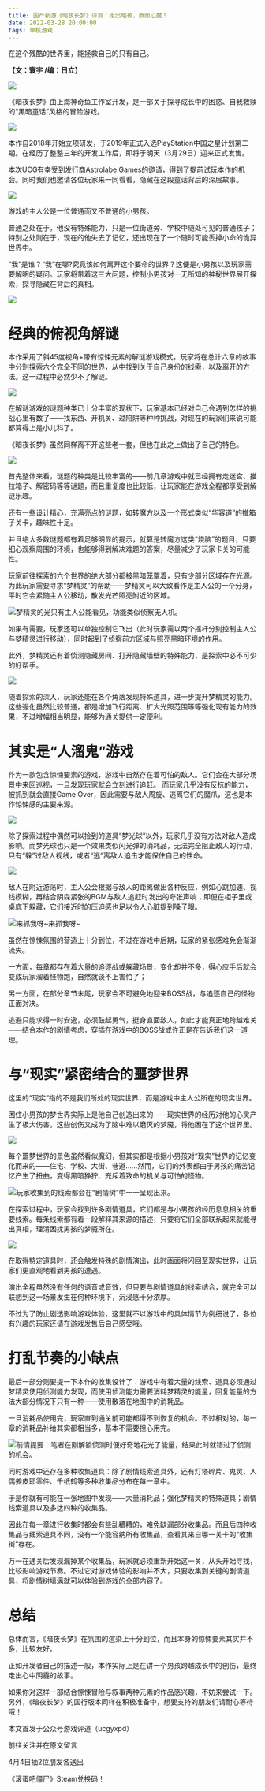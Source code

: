 ```yaml
---
title: 国产新游《暗夜长梦》评测：走出暗夜，直面心魔！
date: 2022-03-28 20:00:00
tags: 单机游戏
---
```

<meta name="referrer" content="no-referrer" />
<!-- more -->
在这个残酷的世界里，能拯救自己的只有自己。

 **【文：寰宇 /编：日立】**

![](//i0.hdslb.com/bfs/article/a9cacf07be139a5f5d2b09f69dce1901f11fe3dd.jpg)

《暗夜长梦》由上海神奇鱼工作室开发，是一部关于探寻成长中的困惑、自我救赎的“黑暗童话”风格的冒险游戏。

![](//i0.hdslb.com/bfs/article/f9a0d2267f9ac7631d1da2941bca9bbfda291465.png)

本作自2018年开始立项研发，于2019年正式入选PlayStation中国之星计划第二期。在经历了整整三年的开发工作后，即将于明天（3月29日）迎来正式发售。

本次UCG有幸受到发行商Astrolabe Games的邀请，得到了提前试玩本作的机会。同时我们也邀请各位玩家来一同看看，隐藏在这段童话背后的深层故事。

![](//i0.hdslb.com/bfs/article/48d7abace92c4a84fc054a2370f84982b895bdc3.gif)

游戏的主人公是一位普通而又不普通的小男孩。

普通之处在于，他没有特殊能力，只是一位街道旁、学校中随处可见的普通孩子；特别之处则在于，现在的他失去了记忆，还出现在了一个随时可能丢掉小命的诡异世界中。

“我”是谁？“我”在哪?究竟该如何离开这个要命的世界？这便是小男孩以及玩家需要解明的疑问。玩家将带着这三大问题，控制小男孩对一无所知的神秘世界展开探索，探寻隐藏在背后的真相。

![](//i0.hdslb.com/bfs/article/aa8a30bac1cb37c26996b3666fc04dc65157697a.jpg)

# 经典的俯视角解谜

本作采用了斜45度视角+带有惊悚元素的解谜游戏模式，玩家将在总计六章的故事中分别探索六个完全不同的世界，从中找到关于自己身份的线索，以及离开的方法。这一过程中必然少不了解谜。

![](//i0.hdslb.com/bfs/article/95701cf36fa60a9493545e4b311d98834b4157c0.gif)

在解谜游戏的谜题种类已十分丰富的现状下，玩家基本已经对自己会遇到怎样的挑战心里有数了——找东西、开机关、过陷阱等种种挑战，对现在的玩家们来说可能都算得上是小儿科了。

《暗夜长梦》虽然同样离不开这些老一套，但也在此之上做出了自己的特色。

![](//i0.hdslb.com/bfs/article/93bb5b946f7e41e15346132a76e82299e510d429.gif)

首先整体来看，谜题的种类是比较丰富的——前几章游戏中就已经拥有走迷宫、推拉箱子、解密码等等谜题，而且重复度也比较低，让玩家能在游戏全程都享受到解谜乐趣。

还有一些设计精心，充满亮点的谜题，如转魔方以及一个形式类似“华容道”的推箱子关卡，趣味性十足。

并且绝大多数谜题都有着足够明显的提示，就算是转魔方这类“烧脑”的题目，只要细心观察周围的环境，也能够得到解决难题的答案，尽量减少了玩家卡关的可能性。

玩家前往探索的六个世界的绝大部分都被黑暗笼罩着，只有少部分区域存在光源。为此玩家需要寻求“梦精灵”的帮助——梦精灵可以大致看作是主人公的一个分身，平时它会紧随主人公移动，散发光芒照亮附近的区域。

![](//i0.hdslb.com/bfs/article/7ca33183cf3654dde59b348e8973bf93cd98b766.gif)梦精灵的光只有主人公能看见，功能类似侦察无人机。

如果有需要，玩家还可以单独控制它飞出（此时玩家需以两个摇杆分别控制主人公与梦精灵进行移动），同时起到了侦察前方区域与照亮黑暗环境的作用。

此外，梦精灵还有着侦测隐藏房间、打开隐藏墙壁的特殊能力，是探索中必不可少的好帮手。

![](//i0.hdslb.com/bfs/article/5bc40dad42e09106d6eb9421491665330596ddf5.png)

随着探索的深入，玩家还能在各个角落发现特殊道具，进一步提升梦精灵的能力。这些强化虽然比较普通，都是增加飞行距离、扩大光照范围等等强化现有能力的效果，不过增幅相当明显，能够为通关提供一定便利。

#  **其实是“人溜鬼”游戏**

作为一款包含惊悚要素的游戏，游戏中自然存在着可怕的敌人。它们会在大部分场景中来回巡视，一旦发现玩家就会立刻进行追赶。
而玩家几乎没有反抗的能力，被抓到就会直接Game Over，因此需要与敌人周旋、逃离它们的魔爪，这也是本作惊悚感的主要来源。

![](//i0.hdslb.com/bfs/article/be77d1c17922dc6e5448fd20439884b0a02f84e1.gif)

除了探索过程中偶然可以捡到的道具“梦光球”以外，玩家几乎没有方法对敌人造成影响。而梦光球也只是一个效果类似闪光弹的消耗品，无法完全阻止敌人的行动，只有“躲”过敌人视线，或者“逃”离敌人追击才能保住自己的性命。

![](//i0.hdslb.com/bfs/article/a37b25c55026e317a0861858e38e3c436f0a78e1.gif)

敌人在附近游荡时，主人公会根据与敌人的距离做出各种反应，例如心跳加速、视线模糊，再结合阴森紧张的BGM与敌人追赶时发出的夸张声响；即便在柜子里或桌底下躲藏，它们接近时的压迫感也足以令人心脏提到嗓子眼。

![](//i0.hdslb.com/bfs/article/f19bb0998d1d7098bb1c66c7ce76872d2d3ae560.gif)来抓我呀~来抓我呀~

虽然在惊悚氛围的营造上十分到位，不过在游戏中后期，玩家的紧张感难免会渐渐流失。

一方面，每章都存在着大量的追逐战或躲藏场景，变化却并不多，得心应手后就会变成玩家溜着怪物跑，自然就谈不上害怕了；

另一方面，在部分章节末尾，玩家会不可避免地迎来BOSS战，与追逐自己的怪物正面对决。

逃避只能求得一时安逸，必须鼓起勇气，挺身直面敌人，如此才能真正地跨越难关——结合本作的剧情考虑，穿插在游戏中的BOSS战或许正是在告诉我们这一道理。

# 与“现实”紧密结合的噩梦世界

这里的“现实”指的不是我们所处的现实世界，而是游戏中主人公所在的现实世界。

困住小男孩的梦世界实际上是他自己创造出来的——现实世界的经历对他的心灵产生了极大伤害，这些创伤又成为了脑中难以磨灭的梦魇，将他困在了这个世界里。

![](//i0.hdslb.com/bfs/article/429b8ecd8bd6de8fba4668c1b916d2aa4f6feec4.jpg)

每个噩梦世界的景色虽然看似魔幻，但其实都是根据小男孩对“现实”世界的记忆变化而来的——住宅、学校、大街、巷道……然而，它们的外表都由于男孩的痛苦记忆产生了扭曲，变得黑暗狰狞、充斥着致命的机关与可怕的怪物。

![](//i0.hdslb.com/bfs/article/c2784f6f454e8af3301e2346d9284eac94b5dec2.jpg)玩家收集到的线索都会在“剧情树”中一一呈现出来。

在探索过程中，玩家会找到许多剧情道具，它们都是与小男孩的经历息息相关的重要线索。每条线索都有着一段解释其来源的描述，只要将它们全部联系起来就能寻出真相，理清困扰男孩的梦魇所在。

![](//i0.hdslb.com/bfs/article/57c1ac78b772a5a17842343fdaa2176889a22687.gif)

在取得特定道具时，还会触发特殊的剧情演出，此时画面将闪回至现实世界，让玩家们更直观地看到男孩的遭遇。

演出全程虽然没有任何的语音或音效，但只要与剧情道具的线索结合，就完全可以联想到这一场景发生在何种环境下，沉浸感十分浓厚。

不过为了防止剧透影响游戏体验，这里就不以游戏中的具体情节为例细说了，各位有兴趣的玩家还请在游戏发售后自己感受哦。

# 打乱节奏的小缺点

最后一部分则要提一下本作的收集设计了：游戏中有着大量的线索、道具必须通过梦精灵使用侦测能力发现，而使用侦测能力需要消耗梦精灵的能量，回复能量的方法大部分情况下只有一种——使用散落在地图中的消耗品。

一旦消耗品使用完，玩家直到通关前可能都得不到恢复的机会。不过相对的，每一章的消耗品补给其实都相当多，基本不需要担心用完。

![](//i0.hdslb.com/bfs/article/9198f6680714bfd2952a8aee1d53a072992563c3.png)前情提要：笔者在刚解锁侦测时便好奇地花光了能量，结果此时就错过了侦测的机会。

同时游戏中还存在多种收集道具：除了剧情线索道具外，还有灯塔碎片、鬼灵、人偶姜皮耶零件、千纸鹤等多种收集品分布在每一章中。

于是你就有可能在一张地图中发现——大量消耗品；强化梦精灵的特殊道具；剧情线索道具以及多达四种的收集品。

因此在每一章进行收集时都会有些乱糟糟的，难免缺漏部分收集品。而且后四种收集品与线索道具不同，没有一个能容纳所有收集品，查看其来自哪一关卡的“收集树”存在。

万一在通关后发现漏掉某个收集品，玩家就必须重新开始这一关，从头开始寻找，比较影响游戏节奏。不过它对游戏体验的影响并不大，只要收集到关键的剧情道具，将剧情树填满就可以体验到游戏的全部内容了。

# 总结

总体而言，《暗夜长梦》在氛围的渲染上十分到位，而且本身的惊悚要素其实并不多，比较友好。

正如开发者自己的描述一般，本作实际上是在讲一个男孩跨越成长中的创伤，最终走出心中阴霾的故事。

如果你对这样一部结合惊悚冒险与叙事两种元素的作品感兴趣，不妨来尝试一下。另外，《暗夜长梦》的国行版本同样在积极准备中，想要支持的朋友们请耐心等待哦！

  

本文首发于公众号游戏评道（ucgyxpd）

前往关注并在原文留言

4月4日抽2位朋友各送出

《滚蛋吧僵尸》Steam兑换码！

  

  

